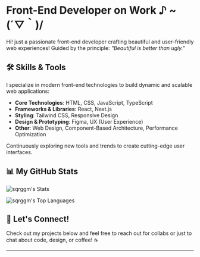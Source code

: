 # Front-End Developer on Work ♪ ~ (´▽｀)/

Hi! just a passionate front-end developer crafting beautiful and user-friendly web experiences! Guided by the principle: *"Beautiful is better than ugly."*

## 🛠️ Skills & Tools
I specialize in modern front-end technologies to build dynamic and scalable web applications:

- **Core Technologies**: HTML, CSS, JavaScript, TypeScript
- **Frameworks & Libraries**: React, Next.js
- **Styling**: Tailwind CSS, Responsive Design
- **Design & Prototyping**: Figma, UX (User Experience)
- **Other**: Web Design, Component-Based Architecture, Performance Optimization

Continuously exploring new tools and trends to create cutting-edge user interfaces.

## 📊 My GitHub Stats
![sqrggm's Stats](https://github-readme-stats.vercel.app/api?username=sqrggm&theme=tokyonight&show_icons=true&hide_border=false&count_private=true)

![sqrggm's Top Languages](https://github-readme-stats.vercel.app/api/top-langs/?username=sqrggm&theme=tokyonight&show_icons=true&hide_border=false&layout=compact)

## 🌟 Let's Connect!
Check out my projects below and feel free to reach out for collabs or just to chat about code, design, or coffee! ☕

---
